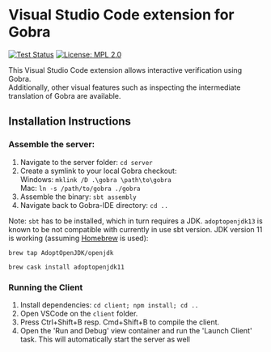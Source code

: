 # Visual Studio Code extension for Gobra

[![Test Status](https://github.com/viperproject/gobra-ide/workflows/test/badge.svg?branch=master)](https://github.com/viperproject/gobra-ide/actions?query=workflow%3Atest+branch%3Amaster)
[![License: MPL 2.0](https://img.shields.io/badge/License-MPL%202.0-brightgreen.svg)](./LICENSE)

This Visual Studio Code extension allows interactive verification using Gobra.  
Additionally, other visual features such as inspecting the intermediate
translation of Gobra are available.


## Installation Instructions

### Assemble the server:
1. Navigate to the server folder: `cd server`
2. Create a symlink to your local Gobra checkout:  
   Windows: `mklink /D .\gobra \path\to\gobra`  
   Mac: `ln -s /path/to/gobra ./gobra`
3. Assemble the binary: `sbt assembly`
4. Navigate back to Gobra-IDE directory: `cd ..`

Note: `sbt` has to be installed, which in turn requires a JDK.
`adoptopenjdk13` is known to be not compatible with currently in
use sbt version.
JDK version 11 is working (assuming [Homebrew](https://brew.sh) is used):

`brew tap AdoptOpenJDK/openjdk`

`brew cask install adoptopenjdk11`

### Running the Client
1. Install dependencies: `cd client; npm install; cd ..`
2. Open VSCode on the `client` folder.
3. Press Ctrl+Shift+B resp. Cmd+Shift+B to compile the client.
4. Open the 'Run and Debug' view container and run the 'Launch Client' task.
    This will automatically start the server as well
